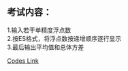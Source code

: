 ## 考试内容：  
1.输入若干单精度浮点数  
2.按ES格式，将浮点数按递增顺序逐行显示  
3.最后输出平均值和总体方差  


[Codes Link](https://github.com/Monotone1997/Fortran95/blob/master/mid1.f90)
